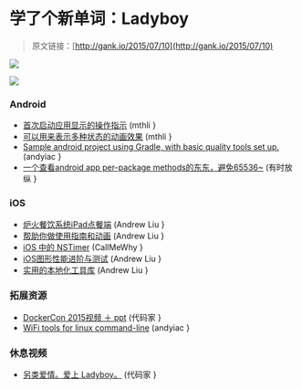 # 学了个新单词：Ladyboy

> 原文链接：[http://gank.io/2015/07/10](http://gank.io/2015/07/10)

![](http://ww1.sinaimg.cn/large/7a8aed7bgw1etxg3kjmelj20hs0qoq60.jpg)

![](http://ww1.sinaimg.cn/large/610dc034jw1etxjb6e72yj20mk0ecdha.jpg)

### Android

* [首次启动应用显示的操作指示](https://github.com/worker8/TourGuide) (mthli }
* [可以用来表示多种状态的动画效果](https://github.com/KeepSafe/MultiStateAnimation) (mthli }
* [Sample android project using Gradle, with basic quality tools set up.](https://github.com/vincentbrison/vb) (andyiac }
* [一个查看android app per-package methods的东东，避免65536~](https://github.com/mihaip/dex) (有时放纵 }

### iOS

* [炉火餐饮系统iPad点餐端](https://github.com/joeshang/StoveFireiOSMenu) (Andrew Liu }
* [帮助你做使用指南和动画](https://github.com/hyperoslo/Presentation) (Andrew Liu }
* [iOS 中的 NSTimer](http://blog.callmewhy.com/2015/07/06/weak) (CallMeWhy }
* [iOS图形性能进阶与测试](https://github.com/100mango/zen/blob/master/WWDC%E5%BF%83%E5%BE%97%EF%BC%9AAdvanced%20Graphics%20and%20Animations%20for%20iOS%20Apps/Advanced%20Graphics%20and%20Animations%20for%20iOS%20Apps.md) (Andrew Liu }
* [实用的本地化工具库](https://github.com/tomkowz/Swifternalization) (Andrew Liu }

### 拓展资源

* [DockerCon 2015视频 ＋ ppt](http://mp.weixin.qq.com/s?__biz=MzA5NTUxNzE4MQ==&amp) (代码家 }
* [WiFi tools for linux command-line](https://github.com/rockymeza/wifi) (andyiac }

### 休息视频

* [另类爱情。爱上 Ladyboy。](http://www.bilibili.com/video/av2325666/) (代码家 }

